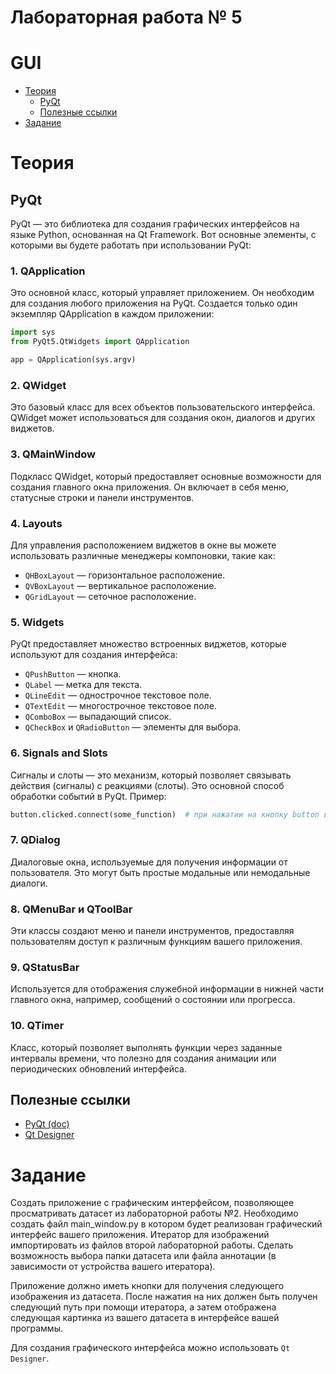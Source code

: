 # Лабораторная работа № 5
# GUI

- [Теория](#теория)
  - [PyQt](#pyqt)
  - [Полезные ссылки](#полезные-ссылки)
- [Задание](#задание)


# Теория

## PyQt

PyQt — это библиотека для создания графических интерфейсов на языке Python, основанная на Qt Framework. 
Вот основные элементы, с которыми вы будете работать при использовании PyQt:

### 1. QApplication
Это основной класс, который управляет приложением. Он необходим для создания любого приложения на PyQt. Создается только один экземпляр QApplication в каждом приложении:

```py
import sys
from PyQt5.QtWidgets import QApplication

app = QApplication(sys.argv)
```

### 2. QWidget
Это базовый класс для всех объектов пользовательского интерфейса. QWidget может использоваться для создания окон, диалогов и других виджетов.

### 3. QMainWindow
Подкласс QWidget, который предоставляет основные возможности для создания главного окна приложения. Он включает в себя меню, статусные строки и панели инструментов.

### 4. Layouts
Для управления расположением виджетов в окне вы можете использовать различные менеджеры компоновки, такие как:
- `QHBoxLayout` — горизонтальное расположение.
- `QVBoxLayout` — вертикальное расположение.
- `QGridLayout` — сеточное расположение.

### 5. Widgets
PyQt предоставляет множество встроенных виджетов, которые используют для создания интерфейса:
- `QPushButton` — кнопка.
- `QLabel` — метка для текста.
- `QLineEdit` — однострочное текстовое поле.
- `QTextEdit` — многострочное текстовое поле.
- `QComboBox` — выпадающий список.
- `QCheckBox` и `QRadioButton` — элементы для выбора.

### 6. Signals and Slots
Сигналы и слоты — это механизм, который позволяет связывать действия (сигналы) с реакциями (слоты). Это основной способ обработки событий в PyQt. Пример:

```py
button.clicked.connect(some_function)  # при нажатии на кнопку button вызывается функция some_function
```

### 7. QDialog
Диалоговые окна, используемые для получения информации от пользователя. Это могут быть простые модальные или немодальные диалоги.

### 8. QMenuBar и QToolBar
Эти классы создают меню и панели инструментов, предоставляя пользователям доступ к различным функциям вашего приложения.

### 9. QStatusBar
Используется для отображения служебной информации в нижней части главного окна, например, сообщений о состоянии или прогресса.

### 10. QTimer
Класс, который позволяет выполнять функции через заданные интервалы времени, что полезно для создания анимации или периодических обновлений интерфейса.

## Полезные ссылки

- [PyQt (doc)](https://doc.qt.io/qtforpython-5/contents.html)
- [Qt Designer](https://doc.qt.io/qt-6/qtdesigner-manual.html)

# Задание

Создать приложение с графическим интерфейсом, позволяющее просматривать датасет из лабораторной работы №2. Необходимо создать файл main_window.py в котором будет реализован графический интерфейс вашего приложения. Итератор для изображений импортировать из файлов второй лабораторной работы. Сделать возможность выбора папки датасета или файла аннотации (в зависимости от устройства вашего итератора).


Приложение должно иметь кнопки для получения следующего изображения из датасета. После нажатия на них должен быть получен следующий путь при помощи итератора, а затем отображена следующая картинка из вашего датасета в интерфейсе вашей программы. 

Для создания графического интерфейса можно использовать `Qt Designer`.